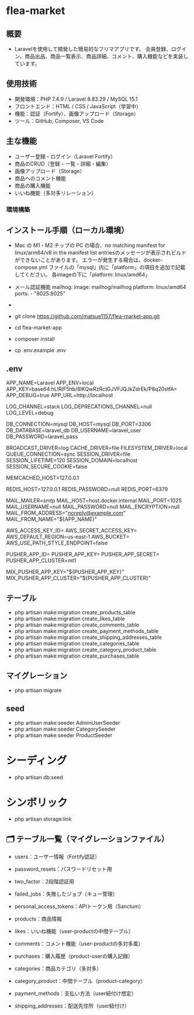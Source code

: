 # flea-market

## 概要
- Laravelを使用して開発した簡易的なフリマアプリです。
会員登録、ログイン、商品出品、商品一覧表示、商品詳細、コメント、購入機能などを実装しています。

## 使用技術

- 開発環境：PHP 7.4.9 / Laravel 8.83.29 / MySQL 15.1
- フロントエンド：HTML / CSS / JavaScript（学習中）
- 機能：認証（Fortify）、画像アップロード（Storage）
- ツール：GitHub, Composer, VS Code

## 主な機能
- ユーザー登録・ログイン（Laravel Fortify）
- 商品のCRUD（登録・一覧・詳細・編集）
- 画像アップロード（Storage）
- 商品へのコメント機能
- 商品の購入機能
- いいね機能（多対多リレーション）

### 環境構築
## インストール手順（ローカル環境）
- Mac の M1・M2 チップの PC の場合、no matching manifest for linux/arm64/v8 in the manifest list entriesのメッセージが表示されビルドができないことがあります。 エラーが発生する場合は、docker-compose.yml ファイルの「mysql」内に「platform」の項目を追加で記載してください。
各imageの下に「platform: linux/amd64」

- メール認証機能
  mailhog:
    image: mailhog/mailhog
    platform: linux/amd64
    ports:
      - "8025:8025"

- ```bash
- git clone https://github.com/matsue1157/flea-market-app.git
- cd flea-market-app
- composer install
- cp .env.example .env

## .env

APP_NAME=Laravel
APP_ENV=local
APP_KEY=base64:hLIRIF5hb/8lKQwRzRctGJVFJQJkZdrEk/P8q20stfA=
APP_DEBUG=true
APP_URL=http://localhost

LOG_CHANNEL=stack
LOG_DEPRECATIONS_CHANNEL=null
LOG_LEVEL=debug

DB_CONNECTION=mysql
DB_HOST=mysql
DB_PORT=3306
DB_DATABASE=laravel_db
DB_USERNAME=laravel_user
DB_PASSWORD=laravel_pass

BROADCAST_DRIVER=log
CACHE_DRIVER=file
FILESYSTEM_DRIVER=local
QUEUE_CONNECTION=sync
SESSION_DRIVER=file
SESSION_LIFETIME=120
SESSION_DOMAIN=localhost
SESSION_SECURE_COOKIE=false

MEMCACHED_HOST=127.0.0.1

REDIS_HOST=127.0.0.1
REDIS_PASSWORD=null
REDIS_PORT=6379

MAIL_MAILER=smtp
MAIL_HOST=host.docker.internal
MAIL_PORT=1025
MAIL_USERNAME=null
MAIL_PASSWORD=null
MAIL_ENCRYPTION=null
MAIL_FROM_ADDRESS="noreply@example.com"
MAIL_FROM_NAME="${APP_NAME}"

AWS_ACCESS_KEY_ID=
AWS_SECRET_ACCESS_KEY=
AWS_DEFAULT_REGION=us-east-1
AWS_BUCKET=
AWS_USE_PATH_STYLE_ENDPOINT=false

PUSHER_APP_ID=
PUSHER_APP_KEY=
PUSHER_APP_SECRET=
PUSHER_APP_CLUSTER=mt1

MIX_PUSHER_APP_KEY="${PUSHER_APP_KEY}"
MIX_PUSHER_APP_CLUSTER="${PUSHER_APP_CLUSTER}"

## テーブル

- php artisan make:migration create_products_table
- php artisan make:migration create_likes_table
- php artisan make:migration create_comments_table
- php artisan make:migration create_payment_methods_table
- php artisan make:migration create_shipping_addresses_table
- php artisan make:migration create_categories_table
- php artisan make:migration create_category_product_table
- php artisan make:migration create_purchases_table

## マイグレーション
- php artisan migrate

## seed
- php artisan make:seeder AdminUserSeeder
- php artisan make:seeder CategorySeeder
- php artisan make:seeder ProductSeeder
# シーディング
- php artisan db:seed

# シンボリック
- php artisan storage:link

## 🗂 テーブル一覧（マイグレーションファイル）

- users：ユーザー情報（Fortify認証）
- password_resets：パスワードリセット用
- two_factor：2段階認証用
- failed_jobs：失敗したジョブ（キュー管理）
- personal_access_tokens：APIトークン用（Sanctum）

- products：商品情報
- likes：いいね機能（user-productの中間テーブル）
- comments：コメント機能（user-productの多対多風）
- purchases：購入履歴（product-userの購入記録）

- categories：商品カテゴリ（多対多）
- category_product：中間テーブル（product-category）

- payment_methods：支払い方法（user紐付け想定）
- shipping_addresses：配送先住所（user紐付け）